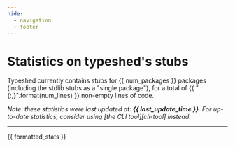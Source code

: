 ```yaml
---
hide:
  - navigation
  - footer
---
```


# Statistics on typeshed's stubs

Typeshed currently contains stubs for {{ num_packages }} packages
(including the stdlib stubs as a "single package"),
for a total of {{ "{:,}".format(num_lines) }} non-empty lines of code.

<i>
Note: these statistics were last updated at: <b>{{ last_update_time }}</b>.
For up-to-date statistics, consider using [the CLI tool][cli-tool] instead.
</i>

<hr>

{{ formatted_stats }}

